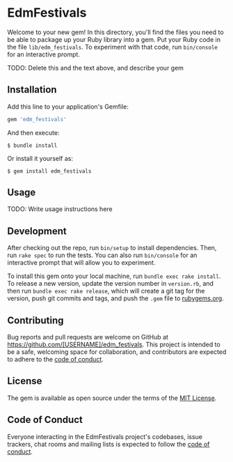 # EdmFestivals

Welcome to your new gem! In this directory, you'll find the files you need to be able to package up your Ruby library into a gem. Put your Ruby code in the file `lib/edm_festivals`. To experiment with that code, run `bin/console` for an interactive prompt.

TODO: Delete this and the text above, and describe your gem

## Installation

Add this line to your application's Gemfile:

```ruby
gem 'edm_festivals'
```

And then execute:

    $ bundle install

Or install it yourself as:

    $ gem install edm_festivals

## Usage

TODO: Write usage instructions here

## Development

After checking out the repo, run `bin/setup` to install dependencies. Then, run `rake spec` to run the tests. You can also run `bin/console` for an interactive prompt that will allow you to experiment.

To install this gem onto your local machine, run `bundle exec rake install`. To release a new version, update the version number in `version.rb`, and then run `bundle exec rake release`, which will create a git tag for the version, push git commits and tags, and push the `.gem` file to [rubygems.org](https://rubygems.org).

## Contributing

Bug reports and pull requests are welcome on GitHub at https://github.com/[USERNAME]/edm_festivals. This project is intended to be a safe, welcoming space for collaboration, and contributors are expected to adhere to the [code of conduct](https://github.com/[USERNAME]/edm_festivals/blob/master/CODE_OF_CONDUCT.md).


## License

The gem is available as open source under the terms of the [MIT License](https://opensource.org/licenses/MIT).

## Code of Conduct

Everyone interacting in the EdmFestivals project's codebases, issue trackers, chat rooms and mailing lists is expected to follow the [code of conduct](https://github.com/[USERNAME]/edm_festivals/blob/master/CODE_OF_CONDUCT.md).
